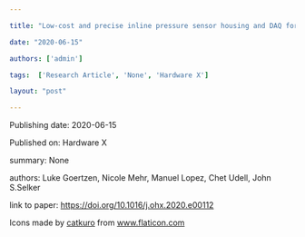 ---
title: "Low-cost and precise inline pressure sensor housing and DAQ for use in laboratory experiments"
date: "2020-06-15"
authors: ['admin']
tags:  ['Research Article', 'None', 'Hardware X']
layout: "post"
---
Publishing date: 2020-06-15

Published on: Hardware X

summary: None

authors: Luke Goertzen, Nicole Mehr, Manuel Lopez, Chet Udell, John S.Selker

link to paper: https://doi.org/10.1016/j.ohx.2020.e00112

Icons made by <a href="https://www.flaticon.com/free-icon/bookshelves_3576884" title="catkuro">catkuro</a> from <a href="https://www.flaticon.com/" title="Flaticon"> www.flaticon.com</a>